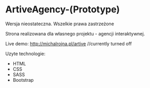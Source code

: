 # ArtiveAgency-(Prototype)
Wersja nieostateczna. Wszelkie prawa zastrzeżone

Strona realizowana dla własnego projektu - agencji interaktywnej.

Live demo: http://michalrojna.pl/artive //currently turned off

Uzyte technologie:
 - HTML
 - CSS
 - SASS
 - Bootstrap
